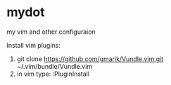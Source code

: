 mydot
=====

my vim and other configuraion

Install vim plugins:
1. git clone https://github.com/gmarik/Vundle.vim.git ~/.vim/bundle/Vundle.vim
2. in vim type: :PluginInstall<enter>
